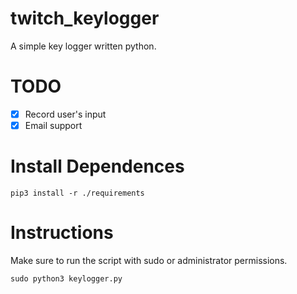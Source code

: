 # twitch_keylogger
A simple key logger written python.

# TODO
- [x] Record user's input
- [x] Email support

# Install Dependences 

```
pip3 install -r ./requirements
```

# Instructions 
Make sure to run the script with sudo or administrator permissions.
```
sudo python3 keylogger.py
```
